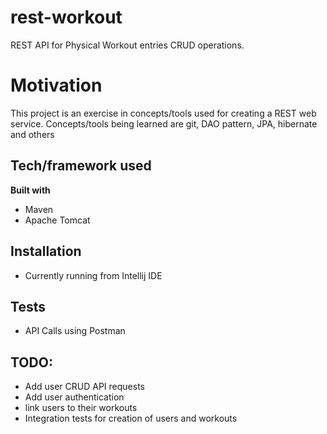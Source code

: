 # rest-workout
REST API for Physical Workout entries CRUD operations. 

# Motivation
This project is an exercise in concepts/tools used for creating a REST web service. Concepts/tools being learned are git, DAO pattern, JPA, hibernate and others

## Tech/framework used
<b>Built with</b>
- Maven
- Apache Tomcat

## Installation
- Currently running from Intellij IDE

## Tests 
- API Calls using Postman

## TODO:
- Add user CRUD API requests
- Add user authentication
- link users to their workouts
- Integration tests for creation of users and workouts

